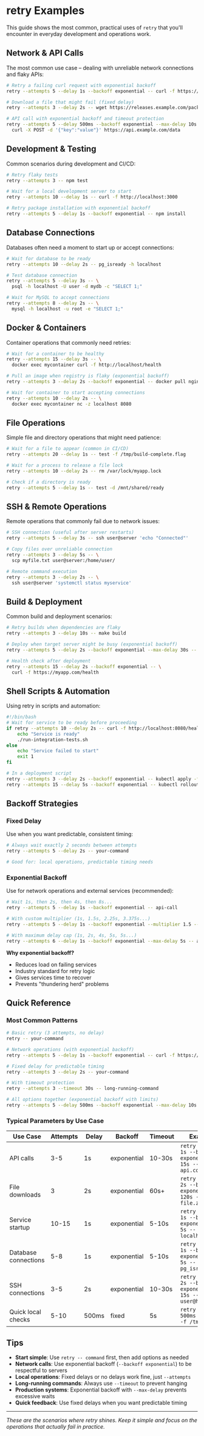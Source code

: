 # retry Examples

This guide shows the most common, practical uses of `retry` that you'll encounter in everyday development and operations work.

## Network & API Calls

The most common use case – dealing with unreliable network connections and flaky APIs:

```bash
# Retry a failing curl request with exponential backoff
retry --attempts 5 --delay 1s --backoff exponential -- curl -f https://api.example.com/status

# Download a file that might fail (fixed delay)
retry --attempts 3 --delay 2s -- wget https://releases.example.com/package.tar.gz

# API call with exponential backoff and timeout protection
retry --attempts 5 --delay 500ms --backoff exponential --max-delay 10s --timeout 30s -- \
  curl -X POST -d '{"key":"value"}' https://api.example.com/data
```

## Development & Testing

Common scenarios during development and CI/CD:

```bash
# Retry flaky tests
retry --attempts 3 -- npm test

# Wait for a local development server to start
retry --attempts 10 --delay 1s -- curl -f http://localhost:3000

# Retry package installation with exponential backoff
retry --attempts 5 --delay 1s --backoff exponential -- npm install
```

## Database Connections

Databases often need a moment to start up or accept connections:

```bash
# Wait for database to be ready
retry --attempts 10 --delay 2s -- pg_isready -h localhost

# Test database connection
retry --attempts 5 --delay 3s -- \
  psql -h localhost -U user -d mydb -c "SELECT 1;"

# Wait for MySQL to accept connections
retry --attempts 8 --delay 2s -- \
  mysql -h localhost -u root -e "SELECT 1;"
```

## Docker & Containers

Container operations that commonly need retries:

```bash
# Wait for a container to be healthy
retry --attempts 15 --delay 3s -- \
  docker exec mycontainer curl -f http://localhost/health

# Pull an image when registry is flaky (exponential backoff)
retry --attempts 3 --delay 2s --backoff exponential -- docker pull nginx:latest

# Wait for container to start accepting connections
retry --attempts 10 --delay 2s -- \
  docker exec mycontainer nc -z localhost 8080
```

## File Operations

Simple file and directory operations that might need patience:

```bash
# Wait for a file to appear (common in CI/CD)
retry --attempts 20 --delay 1s -- test -f /tmp/build-complete.flag

# Wait for a process to release a file lock
retry --attempts 10 --delay 2s -- rm /var/lock/myapp.lock

# Check if a directory is ready
retry --attempts 5 --delay 1s -- test -d /mnt/shared/ready
```

## SSH & Remote Operations

Remote operations that commonly fail due to network issues:

```bash
# SSH connection (useful after server restarts)
retry --attempts 5 --delay 3s -- ssh user@server 'echo "Connected"'

# Copy files over unreliable connection
retry --attempts 3 --delay 5s -- \
  scp myfile.txt user@server:/home/user/

# Remote command execution
retry --attempts 3 --delay 2s -- \
  ssh user@server 'systemctl status myservice'
```

## Build & Deployment

Common build and deployment scenarios:

```bash
# Retry builds when dependencies are flaky
retry --attempts 3 --delay 10s -- make build

# Deploy when target server might be busy (exponential backoff)
retry --attempts 5 --delay 2s --backoff exponential --max-delay 30s -- ./deploy.sh production

# Health check after deployment
retry --attempts 15 --delay 2s --backoff exponential -- \
  curl -f https://myapp.com/health
```

## Shell Scripts & Automation

Using retry in scripts and automation:

```bash
#!/bin/bash
# Wait for service to be ready before proceeding
if retry --attempts 10 --delay 2s -- curl -f http://localhost:8080/health; then
    echo "Service is ready"
    ./run-integration-tests.sh
else
    echo "Service failed to start"
    exit 1
fi
```

```bash
# In a deployment script
retry --attempts 3 --delay 2s --backoff exponential -- kubectl apply -f deployment.yaml
retry --attempts 15 --delay 5s --backoff exponential -- kubectl rollout status deployment/myapp
```

## Backoff Strategies

### Fixed Delay
Use when you want predictable, consistent timing:

```bash
# Always wait exactly 2 seconds between attempts
retry --attempts 5 --delay 2s -- your-command

# Good for: local operations, predictable timing needs
```

### Exponential Backoff
Use for network operations and external services (recommended):

```bash
# Wait 1s, then 2s, then 4s, then 8s...
retry --attempts 5 --delay 1s --backoff exponential -- api-call

# With custom multiplier (1s, 1.5s, 2.25s, 3.375s...)
retry --attempts 5 --delay 1s --backoff exponential --multiplier 1.5 -- api-call

# With maximum delay cap (1s, 2s, 4s, 5s, 5s...)
retry --attempts 6 --delay 1s --backoff exponential --max-delay 5s -- api-call
```

**Why exponential backoff?**
- Reduces load on failing services
- Industry standard for retry logic
- Gives services time to recover
- Prevents "thundering herd" problems

## Quick Reference

### Most Common Patterns

```bash
# Basic retry (3 attempts, no delay)
retry -- your-command

# Network operations (with exponential backoff)
retry --attempts 5 --delay 1s --backoff exponential -- curl -f https://example.com

# Fixed delay for predictable timing
retry --attempts 3 --delay 2s -- your-command

# With timeout protection
retry --attempts 3 --timeout 30s -- long-running-command

# All options together (exponential backoff with limits)
retry --attempts 5 --delay 500ms --backoff exponential --max-delay 10s --timeout 30s -- your-command
```

### Typical Parameters by Use Case

| Use Case | Attempts | Delay | Backoff | Timeout | Example |
|----------|----------|-------|---------|---------|---------|
| API calls | 3-5 | 1s | exponential | 10-30s | `retry -a 5 -d 1s --backoff exponential -t 15s -- curl -f api.com` |
| File downloads | 3 | 2s | exponential | 60s+ | `retry -a 3 -d 2s --backoff exponential -t 120s -- wget file.zip` |
| Service startup | 10-15 | 1s | exponential | 5-10s | `retry -a 15 -d 1s --backoff exponential -t 5s -- curl localhost:8080` |
| Database connections | 5-8 | 1s | exponential | 5-10s | `retry -a 8 -d 1s --backoff exponential -t 5s -- pg_isready` |
| SSH connections | 3-5 | 2s | exponential | 10-30s | `retry -a 5 -d 2s --backoff exponential -t 15s -- ssh user@host` |
| Quick local checks | 5-10 | 500ms | fixed | 5s | `retry -a 10 -d 500ms -- test -f /tmp/ready` |

## Tips

- **Start simple**: Use `retry -- command` first, then add options as needed
- **Network calls**: Use exponential backoff (`--backoff exponential`) to be respectful to servers
- **Local operations**: Fixed delays or no delays work fine, just `--attempts`
- **Long-running commands**: Always use `--timeout` to prevent hanging
- **Production systems**: Exponential backoff with `--max-delay` prevents excessive waits
- **Quick feedback**: Use fixed delays when you want predictable timing

---

*These are the scenarios where retry shines. Keep it simple and focus on the operations that actually fail in practice.*